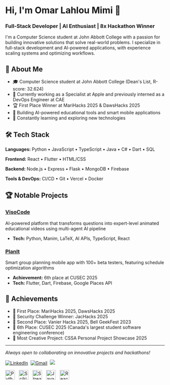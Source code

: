 # Hi, I'm Omar Lahlou Mimi 👋

### Full-Stack Developer | AI Enthusiast | 8x Hackathon Winner

I'm a Computer Science student at John Abbott College with a passion for building innovative solutions that solve real-world problems. I specialize in full-stack development and AI-powered applications, with experience scaling systems and optimizing workflows.

## 🚀 About Me

- 🎓 Computer Science student at John Abbott College (Dean's List, R-score: 32.624)
- 💼 Currently working as a Specialist at Apple and previously interned as a DevOps Engineer at CAE
- 🏆 First Place Winner at MariHacks 2025 & DawsHacks 2025
- 🤖 Building AI-powered educational tools and smart mobile applications
- 🌱 Constantly learning and exploring new technologies

## 🛠️ Tech Stack

**Languages:** Python • JavaScript • TypeScript • Java • C# • Dart • SQL

**Frontend:** React • Flutter • HTML/CSS

**Backend:** Node.js • Express • Flask • MongoDB • Firebase

**Tools & DevOps:** CI/CD • Git • Vercel • Docker

## 🏆 Notable Projects

### [VisoCode](https://github.com/yourusername/visocode)
AI-powered platform that transforms questions into expert-level animated educational videos using multi-agent AI pipeline
- **Tech:** Python, Manim, LaTeX, AI APIs, TypeScript, React

### [PlanIt](https://github.com/yourusername/planit)
Smart group planning mobile app with 100+ beta testers, featuring schedule optimization algorithms
- **Achievement:** 6th place at CUSEC 2025
- **Tech:** Flutter, Dart, Firebase, Google Places API

## 🏅 Achievements

- 🥇 First Place: MariHacks 2025, DawsHacks 2025
- 🔐 Security Challenge Winner: JacHacks 2025
- 🥈 Second Place: Vanier Hacks 2025, Bell GeekFest 2023
- 🎯 6th Place: CUSEC 2025 (Canada's largest student software engineering conference)
- 🎨 Most Creative Project: CSSA Personal Project Showcase 2025

---

*Always open to collaborating on innovative projects and hackathons!*

<a href="https://www.linkedin.com/in/omar-lahlou-mimi/"><img src="https://img.shields.io/badge/linkedin-%230077B5.svg?&style=for-the-badge&logo=linkedin&logoColor=white" alt="LinkedIn" /></a>&nbsp;
<a href="mailto:omarlahmimi@gmail.com?"><img src="https://img.shields.io/badge/gmail-%23D14836.svg?&style=for-the-badge&logo=gmail&logoColor=white" alt="Gmail"/></a>&nbsp;
![](https://komarev.com/ghpvc/?username=dekycs)

<img align='left' alt='Python' width='30px' style='padding-right:10px;' src="https://cdn.jsdelivr.net/gh/devicons/devicon@latest/icons/python/python-original.svg" />
<img align='left' alt='Scikit Learn' width='30px' style='padding-right:10px;' src="https://cdn.jsdelivr.net/gh/devicons/devicon@latest/icons/scikitlearn/scikitlearn-original.svg" />
<img align='left' alt='Streamlit' width='30px' style='padding-right:10px;' src="https://cdn.jsdelivr.net/gh/devicons/devicon@latest/icons/streamlit/streamlit-original.svg" />
<img align='left' alt='JavaScript' width='30px' style='padding-right:10px;' src="https://cdn.jsdelivr.net/gh/devicons/devicon@latest/icons/javascript/javascript-original.svg" />
<img align='left' alt='React' width='30px' style='padding-right:10px;' src="https://cdn.jsdelivr.net/gh/devicons/devicon@latest/icons/react/react-original.svg" />
